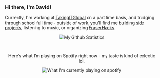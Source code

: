 ### Hi there, I'm David!

Currently, I'm working at [TakingITGlobal](https://takingitglobal.org) on a part time basis, and trudging through school full time - outside of work, you'll find me building [side projects](https://donations.exposed), listening to music, or organizing [FraserHacks](https://fraserhacks.ca).

<p align="center">
  <img alt="My Github Statistics" src="https://github-readme-stats.vercel.app/api?username=davidli3100">
</p>
<br/>
<p align="center">
  Here's what I'm playing on Spotify right now - my taste is kind of eclectic lol.
</p>

<p align="center">
  <img alt="What I'm currently playing on spotify" src="https://spotify-github-profile.vercel.app/api/view?uid=12172317276&cover_image=true">
</p>

